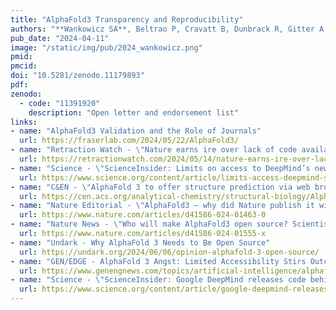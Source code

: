 ```yaml
---
title: "AlphaFold3 Transparency and Reproducibility"
authors: "**Wankowicz SA**, Beltrao P, Cravatt B, Dunbrack R, Gitter A, Lindorff-Larsen K, Ovchinnikov S, Polizzi N, Shoichet B, **Fraser JS**"
pub_date: "2024-04-11"
image: "/static/img/pub/2024_wankowicz.png"
pmid: 
pmcid: 
doi: "10.5281/zenodo.11179893"
pdf: 
zenodo:
  - code: "11391920"
    description: "Open letter and endorsement list"
links:
- name: "AlphaFold3 Validation and the Role of Journals"
  url: https://fraserlab.com/2024/05/22/AlphaFold3/
- name: "Retraction Watch - \"Nature earns ire over lack of code availability for Google DeepMind protein folding paper\""
  url: https://retractionwatch.com/2024/05/14/nature-earns-ire-over-lack-of-code-availability-for-google-deepmind-protein-folding-paper/
- name: "Science - \"ScienceInsider: Limits on access to DeepMind’s new protein program trigger backlash\""
  url: https://www.science.org/content/article/limits-access-deepmind-s-new-protein-program-trigger-backlash
- name: "C&EN - \"AlphaFold 3 to offer structure prediction via web browser\""
  url: https://cen.acs.org/analytical-chemistry/structural-biology/AlphaFold-3-offer-structure-prediction/102/i15
- name: "Nature Editorial - \"AlphaFold3 — why did Nature publish it without its code?\""
  url: https://www.nature.com/articles/d41586-024-01463-0
- name: "Nature News - \"Who will make AlphaFold3 open source? Scientists race to crack AI model\""
  url: https://www.nature.com/articles/d41586-024-01555-x
- name: "Undark - Why AlphaFold 3 Needs to Be Open Source"
  url: https://undark.org/2024/06/06/opinion-alphafold-3-open-source/
- name: "GEN/EDGE - AlphaFold 3 Angst: Limited Accessibility Stirs Outcry from Researchers"
  url: https://www.genengnews.com/topics/artificial-intelligence/alphafold-3-angst-limited-accessibility-stirs-outcry-from-researchers/
- name: "Science - \"ScienceInsider: Google DeepMind releases code behind its most advanced protein prediction program\""
  url: https://www.science.org/content/article/google-deepmind-releases-code-behind-its-most-advanced-protein-prediction-program
---
```

